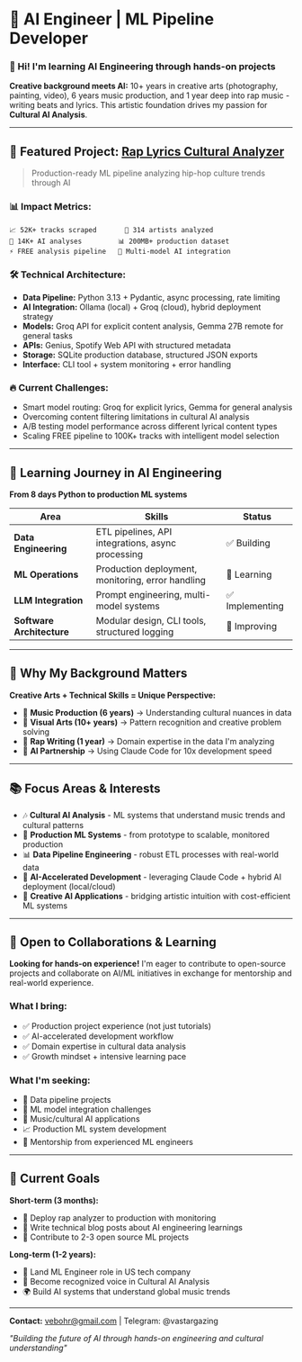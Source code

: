 # 🤖 AI Engineer | ML Pipeline Developer

### 👋 Hi! I'm learning AI Engineering through hands-on projects

**Creative background meets AI:** 10+ years in creative arts (photography, painting, video), 6 years music production, and 1 year deep into rap music - writing beats and lyrics. This artistic foundation drives my passion for **Cultural AI Analysis**.

---

## 🎯 Featured Project: [Rap Lyrics Cultural Analyzer]([your-repo-link](https://github.com/Vastargazing/rap-scraper-project))

> Production-ready ML pipeline analyzing hip-hop culture trends through AI

### 📊 **Impact Metrics:**
```
📈 52K+ tracks scraped       🎵 314 artists analyzed
🤖 14K+ AI analyses         📊 200MB+ production dataset
⚡ FREE analysis pipeline   🎯 Multi-model AI integration
```

### 🛠️ **Technical Architecture:**
- **Data Pipeline:** Python 3.13 + Pydantic, async processing, rate limiting
- **AI Integration:** Ollama (local) + Groq (cloud), hybrid deployment strategy
- **Models:** Groq API for explicit content analysis, Gemma 27B remote for general tasks
- **APIs:** Genius, Spotify Web API with structured metadata
- **Storage:** SQLite production database, structured JSON exports  
- **Interface:** CLI tool + system monitoring + error handling

### 🔥 **Current Challenges:**
- Smart model routing: Groq for explicit lyrics, Gemma for general analysis
- Overcoming content filtering limitations in cultural AI analysis
- A/B testing model performance across different lyrical content types
- Scaling FREE pipeline to 100K+ tracks with intelligent model selection

---

## 🚀 **Learning Journey in AI Engineering**

**From 8 days Python to production ML systems**

| Area | Skills | Status |
|------|--------|---------|
| **Data Engineering** | ETL pipelines, API integrations, async processing | ✅ Building |
| **ML Operations** | Production deployment, monitoring, error handling | 🔄 Learning |
| **LLM Integration** | Prompt engineering, multi-model systems | ✅ Implementing |
| **Software Architecture** | Modular design, CLI tools, structured logging | 🔄 Improving |

---

## 🎨 **Why My Background Matters**

**Creative Arts + Technical Skills = Unique Perspective:**
- 🎵 **Music Production (6 years)** → Understanding cultural nuances in data
- 🎨 **Visual Arts (10+ years)** → Pattern recognition and creative problem solving  
- 🎤 **Rap Writing (1 year)** → Domain expertise in the data I'm analyzing
- 🤖 **AI Partnership** → Using Claude Code for 10x development speed

---

## 📚 **Focus Areas & Interests**

- 🎶 **Cultural AI Analysis** - ML systems that understand music trends and cultural patterns
- 🔧 **Production ML Systems** - from prototype to scalable, monitored production  
- 📊 **Data Pipeline Engineering** - robust ETL processes with real-world data
- 🚀 **AI-Accelerated Development** - leveraging Claude Code + hybrid AI deployment (local/cloud)
- 🎨 **Creative AI Applications** - bridging artistic intuition with cost-efficient ML systems

---

## 🤝 **Open to Collaborations & Learning**

**Looking for hands-on experience!** I'm eager to contribute to open-source projects and collaborate on AI/ML initiatives in exchange for mentorship and real-world experience.

### **What I bring:**
- ✅ Production project experience (not just tutorials)
- ✅ AI-accelerated development workflow  
- ✅ Domain expertise in cultural data analysis
- ✅ Growth mindset + intensive learning pace

### **What I'm seeking:**
- 🎯 Data pipeline projects
- 🤖 ML model integration challenges  
- 🎵 Music/cultural AI applications
- 📈 Production ML system development
- 🧠 Mentorship from experienced ML engineers

---

## 🌟 **Current Goals**

**Short-term (3 months):**
- 🚀 Deploy rap analyzer to production with monitoring
- 📝 Write technical blog posts about AI engineering learnings
- 🤝 Contribute to 2-3 open source ML projects

**Long-term (1-2 years):**
- 💼 Land ML Engineer role in US tech company
- 🎯 Become recognized voice in Cultural AI Analysis
- 🌍 Build AI systems that understand global music trends

---

**Contact:** vebohr@gmail.com | Telegram: @vastargazing 

*"Building the future of AI through hands-on engineering and cultural understanding"*
